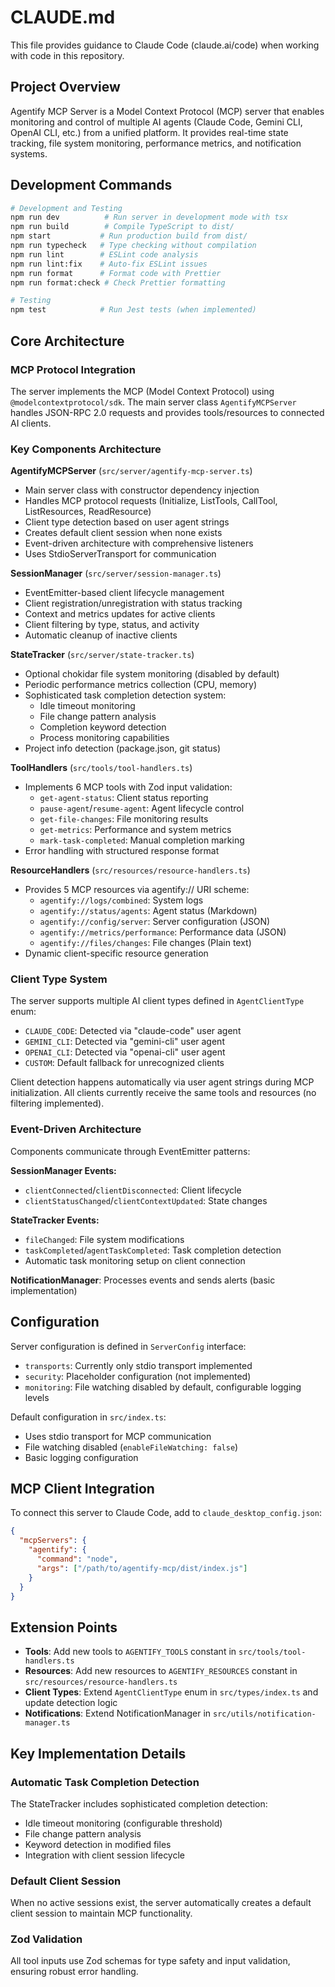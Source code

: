 # CLAUDE.md

This file provides guidance to Claude Code (claude.ai/code) when working with code in this repository.

## Project Overview

Agentify MCP Server is a Model Context Protocol (MCP) server that enables monitoring and control of multiple AI agents (Claude Code, Gemini CLI, OpenAI CLI, etc.) from a unified platform. It provides real-time state tracking, file system monitoring, performance metrics, and notification systems.

## Development Commands

```bash
# Development and Testing
npm run dev          # Run server in development mode with tsx
npm run build        # Compile TypeScript to dist/
npm start           # Run production build from dist/
npm run typecheck   # Type checking without compilation
npm run lint        # ESLint code analysis
npm run lint:fix    # Auto-fix ESLint issues
npm run format      # Format code with Prettier
npm run format:check # Check Prettier formatting

# Testing
npm test            # Run Jest tests (when implemented)
```

## Core Architecture

### MCP Protocol Integration

The server implements the MCP (Model Context Protocol) using `@modelcontextprotocol/sdk`. The main server class `AgentifyMCPServer` handles JSON-RPC 2.0 requests and provides tools/resources to connected AI clients.

### Key Components Architecture

**AgentifyMCPServer** (`src/server/agentify-mcp-server.ts`)

- Main server class with constructor dependency injection
- Handles MCP protocol requests (Initialize, ListTools, CallTool, ListResources, ReadResource)  
- Client type detection based on user agent strings
- Creates default client session when none exists
- Event-driven architecture with comprehensive listeners
- Uses StdioServerTransport for communication

**SessionManager** (`src/server/session-manager.ts`)

- EventEmitter-based client lifecycle management
- Client registration/unregistration with status tracking
- Context and metrics updates for active clients
- Client filtering by type, status, and activity
- Automatic cleanup of inactive clients

**StateTracker** (`src/server/state-tracker.ts`)

- Optional chokidar file system monitoring (disabled by default)
- Periodic performance metrics collection (CPU, memory)
- Sophisticated task completion detection system:
  - Idle timeout monitoring
  - File change pattern analysis  
  - Completion keyword detection
  - Process monitoring capabilities
- Project info detection (package.json, git status)

**ToolHandlers** (`src/tools/tool-handlers.ts`)

- Implements 6 MCP tools with Zod input validation:
  - `get-agent-status`: Client status reporting
  - `pause-agent`/`resume-agent`: Agent lifecycle control
  - `get-file-changes`: File monitoring results
  - `get-metrics`: Performance and system metrics
  - `mark-task-completed`: Manual completion marking
- Error handling with structured response format

**ResourceHandlers** (`src/resources/resource-handlers.ts`)

- Provides 5 MCP resources via agentify:// URI scheme:
  - `agentify://logs/combined`: System logs
  - `agentify://status/agents`: Agent status (Markdown)
  - `agentify://config/server`: Server configuration (JSON)
  - `agentify://metrics/performance`: Performance data (JSON)
  - `agentify://files/changes`: File changes (Plain text)
- Dynamic client-specific resource generation

### Client Type System

The server supports multiple AI client types defined in `AgentClientType` enum:

- `CLAUDE_CODE`: Detected via "claude-code" user agent
- `GEMINI_CLI`: Detected via "gemini-cli" user agent  
- `OPENAI_CLI`: Detected via "openai-cli" user agent
- `CUSTOM`: Default fallback for unrecognized clients

Client detection happens automatically via user agent strings during MCP initialization. All clients currently receive the same tools and resources (no filtering implemented).

### Event-Driven Architecture

Components communicate through EventEmitter patterns:

**SessionManager Events:**
- `clientConnected`/`clientDisconnected`: Client lifecycle
- `clientStatusChanged`/`clientContextUpdated`: State changes

**StateTracker Events:**
- `fileChanged`: File system modifications
- `taskCompleted`/`agentTaskCompleted`: Task completion detection
- Automatic task monitoring setup on client connection

**NotificationManager**: Processes events and sends alerts (basic implementation)

## Configuration

Server configuration is defined in `ServerConfig` interface:

- `transports`: Currently only stdio transport implemented
- `security`: Placeholder configuration (not implemented)
- `monitoring`: File watching disabled by default, configurable logging levels

Default configuration in `src/index.ts`:
- Uses stdio transport for MCP communication
- File watching disabled (`enableFileWatching: false`)
- Basic logging configuration

## MCP Client Integration

To connect this server to Claude Code, add to `claude_desktop_config.json`:

```json
{
  "mcpServers": {
    "agentify": {
      "command": "node",
      "args": ["/path/to/agentify-mcp/dist/index.js"]
    }
  }
}
```

## Extension Points

- **Tools**: Add new tools to `AGENTIFY_TOOLS` constant in `src/tools/tool-handlers.ts`
- **Resources**: Add new resources to `AGENTIFY_RESOURCES` constant in `src/resources/resource-handlers.ts`
- **Client Types**: Extend `AgentClientType` enum in `src/types/index.ts` and update detection logic
- **Notifications**: Extend NotificationManager in `src/utils/notification-manager.ts`

## Key Implementation Details

### Automatic Task Completion Detection

The StateTracker includes sophisticated completion detection:
- Idle timeout monitoring (configurable threshold)
- File change pattern analysis
- Keyword detection in modified files
- Integration with client session lifecycle

### Default Client Session

When no active sessions exist, the server automatically creates a default client session to maintain MCP functionality.

### Zod Validation

All tool inputs use Zod schemas for type safety and input validation, ensuring robust error handling.
